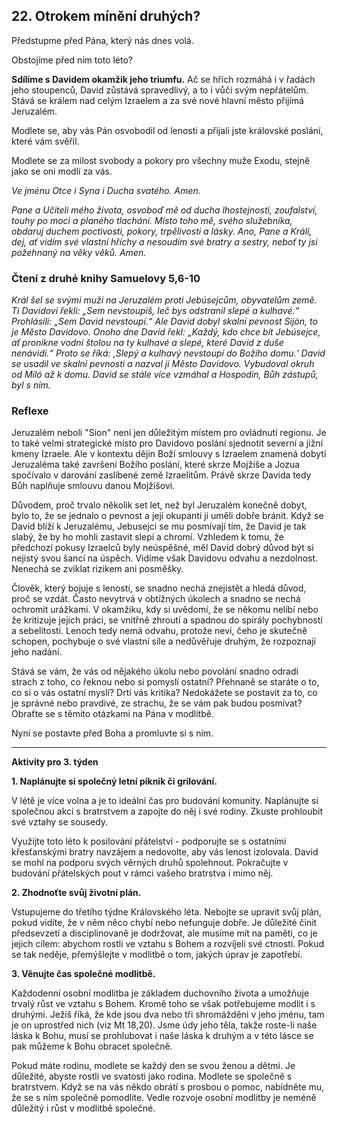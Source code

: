 ## 22. **Otrokem mínění druhých?**

Předstupme před Pána, který nás dnes volá.

Obstojíme před ním toto léto?

**Sdílíme s Davidem okamžik jeho triumfu.** Ač se hřích rozmáhá i v řadách jeho stoupenců, David zůstává spravedlivý, a to i vůči svým nepřátelům. Stává se králem nad celým Izraelem a za své nové hlavní město přijímá Jeruzalém.

Modlete se, aby vás Pán osvobodil od lenosti a přijali jste královské poslání, které vám svěřil.

Modlete se za milost svobody a pokory pro všechny muže Exodu, stejně jako se oni modlí za vás.

_Ve jménu Otce i Syna i Ducha svatého. Amen._

_Pane a Učiteli mého života, osvoboď mě od ducha lhostejnosti, zoufalství, touhy po moci a planého tlachání. Místo toho mě, svého služebníka, obdaruj duchem poctivosti, pokory, trpělivosti a lásky. Ano, Pane a Králi, dej, ať vidím své vlastní hříchy a nesoudím své bratry a sestry, neboť ty jsi požehnaný na věky věků. Amen._

### Čtení z druhé knihy Samuelovy 5,6-10

_Král šel se svými muži na Jeruzalém proti Jebúsejcům, obyvatelům země. Ti Davidovi řekli: „Sem nevstoupíš, leč bys odstranil slepé a kulhavé.“ Prohlásili: „Sem David nevstoupí.“ Ale David dobyl skalní pevnost Sijón, to je Město Davidovo. Onoho dne David řekl: „Každý, kdo chce bít Jebúsejce, ať pronikne vodní štolou na ty kulhavé a slepé, které David z duše nenávidí.“ Proto se říká: ‚Slepý a kulhavý nevstoupí do Božího domu.‘ David se usadil ve skalní pevnosti a nazval ji Město Davidovo. Vybudoval okruh od Miló až k domu. David se stále více vzmáhal a Hospodin, Bůh zástupů, byl s ním._

### Reflexe

Jeruzalém neboli "Sion" není jen důležitým místem pro ovládnutí regionu. Je to také velmi strategické místo pro Davidovo poslání sjednotit severní a jižní kmeny Izraele. Ale v kontextu dějin Boží smlouvy s Izraelem znamená dobytí Jeruzaléma také završení Božího poslání, které skrze Mojžíše a Jozua spočívalo v darování zaslíbené země Izraelitům. Právě skrze Davida tedy Bůh naplňuje smlouvu danou Mojžíšovi.

Důvodem, proč trvalo několik set let, než byl Jeruzalém konečně dobyt, bylo to, že se jednalo o pevnost a její okupanti ji uměli dobře bránit. Když se David blíží k Jeruzalému, Jebusejci se mu posmívají tím, že David je tak slabý, že by ho mohli zastavit slepí a chromí. Vzhledem k tomu, že předchozí pokusy Izraelců byly neúspěšné, měl David dobrý důvod být si nejistý svou šancí na úspěch. Vidíme však Davidovu odvahu a nezdolnost. Nenechá se zviklat rizikem ani posměšky.

Člověk, který bojuje s leností, se snadno nechá znejistět a hledá důvod, proč se vzdát. Často nevytrvá v obtížných úkolech a snadno se nechá ochromit urážkami. V okamžiku, kdy si uvědomí, že se někomu nelíbí nebo že kritizuje jejich práci, se vnitřně zhroutí a spadnou do spirály pochybností a sebelítosti. Lenoch tedy nemá odvahu, protože neví, čeho je skutečně schopen, pochybuje o své vlastní síle a nedůvěřuje druhým, že rozpoznají jeho nadání.

Stává se vám, že vás od nějakého úkolu nebo povolání snadno odradí strach z toho, co řeknou nebo si pomyslí ostatní? Přehnaně se staráte o to, co si o vás ostatní myslí? Drtí vás kritika? Nedokážete se postavit za to, co je správné nebo pravdivé, ze strachu, že se vám pak budou posmívat? Obraťte se s těmito otázkami na Pána v modlitbě.

Nyní se postavte před Boha a promluvte si s ním.

---

**Aktivity pro 3. týden**

**1. Naplánujte si společný letní piknik či grilování.**

V létě je více volna a je to ideální čas pro budování komunity. Naplánujte si společnou akci s bratrstvem a zapojte do něj i své rodiny. Zkuste prohloubit své vztahy se sousedy.

Využijte toto léto k posilování přátelství - podporujte se s ostatními křesťanskými bratry navzájem a nedovolte, aby vás lenost izolovala. David se mohl na podporu svých věrných druhů spolehnout. Pokračujte v budování přátelských pout v rámci vašeho bratrstva i mimo něj.

**2. Zhodnoťte svůj životní plán.**

Vstupujeme do třetího týdne Královského léta. Nebojte se upravit svůj plán, pokud vidíte, že v něm něco chybí nebo nefunguje dobře. Je důležité činit předsevzetí a disciplinovaně je dodržovat, ale musíme mít na paměti, co je jejich cílem: abychom rostli ve vztahu s Bohem a rozvíjeli své ctnosti. Pokud se tak neděje, přemýšlejte v modlitbě o tom, jakých úprav je zapotřebí.

**3. Věnujte čas společné modlitbě.**

Každodenní osobní modlitba je základem duchovního života a umožňuje trvalý růst ve vztahu s Bohem. Kromě toho se však potřebujeme modlit i s druhými. Ježíš říká, že kde jsou dva nebo tři shromážděni v jeho jménu, tam je on uprostřed nich (viz Mt 18,20). Jsme údy jeho těla, takže roste-li naše láska k Bohu, musí se prohlubovat i naše láska k druhým a v této lásce se pak můžeme k Bohu obracet společně.

Pokud máte rodinu, modlete se každý den se svou ženou a dětmi. Je důležité, abyste rostli ve svatosti jako rodina. Modlete se společně s bratrstvem. Když se na vás někdo obrátí s prosbou o pomoc, nabídněte mu, že se s ním společně pomodlíte. Vedle rozvoje osobní modlitby je neméně důležitý i růst v modlitbě společné.
